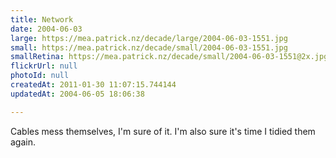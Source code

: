 ```yaml
---
title: Network
date: 2004-06-03
large: https://mea.patrick.nz/decade/large/2004-06-03-1551.jpg
small: https://mea.patrick.nz/decade/small/2004-06-03-1551.jpg
smallRetina: https://mea.patrick.nz/decade/small/2004-06-03-1551@2x.jpg
flickrUrl: null
photoId: null
createdAt: 2011-01-30 11:07:15.744144
updatedAt: 2004-06-05 18:06:38

---
```

Cables mess themselves, I'm sure of it. I'm also sure it's time I tidied them again.
